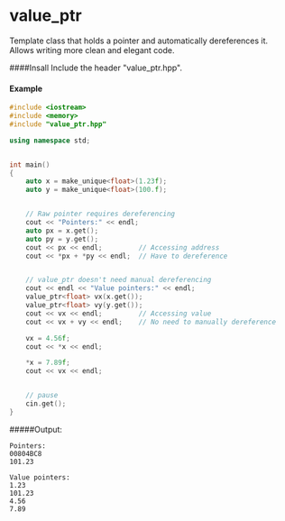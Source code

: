 # value_ptr
Template class that holds a pointer and automatically dereferences it.
Allows writing more clean and elegant code.


####Insall
Include the header "value_ptr.hpp".


#### Example
```c++
#include <iostream>
#include <memory>
#include "value_ptr.hpp"

using namespace std;


int main()
{
	auto x = make_unique<float>(1.23f);
	auto y = make_unique<float>(100.f);


	// Raw pointer requires dereferencing
	cout << "Pointers:" << endl;
	auto px = x.get();
	auto py = y.get();
	cout << px << endl;			// Accessing address
	cout << *px + *py << endl;	// Have to dereference


	// value_ptr doesn't need manual dereferencing
	cout << endl << "Value pointers:" << endl;
	value_ptr<float> vx(x.get());
	value_ptr<float> vy(y.get());
	cout << vx << endl;			// Accessing value
	cout << vx + vy << endl;	// No need to manually dereference

	vx = 4.56f;
	cout << *x << endl;

	*x = 7.89f;
	cout << vx << endl;


	// pause
	cin.get();
}
```

#####Output:
```
Pointers:
00804BC8
101.23

Value pointers:
1.23
101.23
4.56
7.89
```
